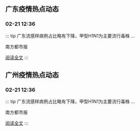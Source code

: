 
## 广东疫情热点动态

  
### 02-21 12:36
::: tip 广东流感样病例占比略有下降，甲型H1N1为主要流行毒株
...

南方都市报

[阅读全文](https://view.inews.qq.com/a/20250221A045AS00?uid=101705948131&chlid=_qqnews_custom_search_pictext)
:::


## 广州疫情热点动态

  
### 02-21 12:36
::: tip 广东流感样病例占比略有下降，甲型H1N1为主要流行毒株
...

南方都市报

[阅读全文](https://view.inews.qq.com/a/20250221A045AS00?uid=101705948131&chlid=_qqnews_custom_search_pictext)
:::

